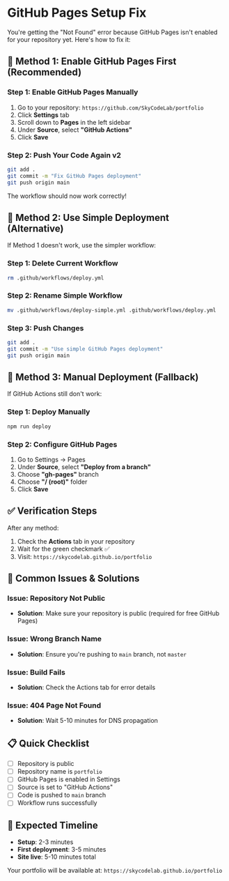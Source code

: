 # GitHub Pages Setup Fix

You're getting the "Not Found" error because GitHub Pages isn't enabled for your repository yet. Here's how to fix it:

## 🔧 **Method 1: Enable GitHub Pages First (Recommended)**

### Step 1: Enable GitHub Pages Manually
1. Go to your repository: `https://github.com/SkyCodeLab/portfolio`
2. Click **Settings** tab
3. Scroll down to **Pages** in the left sidebar
4. Under **Source**, select **"GitHub Actions"**
5. Click **Save**

### Step 2: Push Your Code Again v2
```bash
git add .
git commit -m "Fix GitHub Pages deployment"
git push origin main
```

The workflow should now work correctly!

## 🔧 **Method 2: Use Simple Deployment (Alternative)**

If Method 1 doesn't work, use the simpler workflow:

### Step 1: Delete Current Workflow
```bash
rm .github/workflows/deploy.yml
```

### Step 2: Rename Simple Workflow
```bash
mv .github/workflows/deploy-simple.yml .github/workflows/deploy.yml
```

### Step 3: Push Changes
```bash
git add .
git commit -m "Use simple GitHub Pages deployment"
git push origin main
```

## 🔧 **Method 3: Manual Deployment (Fallback)**

If GitHub Actions still don't work:

### Step 1: Deploy Manually
```bash
npm run deploy
```

### Step 2: Configure GitHub Pages
1. Go to Settings → Pages
2. Under **Source**, select **"Deploy from a branch"**
3. Choose **"gh-pages"** branch
4. Choose **"/ (root)"** folder
5. Click **Save**

## ✅ **Verification Steps**

After any method:
1. Check the **Actions** tab in your repository
2. Wait for the green checkmark ✅
3. Visit: `https://skycodelab.github.io/portfolio`

## 🚨 **Common Issues & Solutions**

### Issue: Repository Not Public
- **Solution**: Make sure your repository is public (required for free GitHub Pages)

### Issue: Wrong Branch Name
- **Solution**: Ensure you're pushing to `main` branch, not `master`

### Issue: Build Fails
- **Solution**: Check the Actions tab for error details

### Issue: 404 Page Not Found
- **Solution**: Wait 5-10 minutes for DNS propagation

## 📋 **Quick Checklist**

- [ ] Repository is public
- [ ] Repository name is `portfolio`
- [ ] GitHub Pages is enabled in Settings
- [ ] Source is set to "GitHub Actions"
- [ ] Code is pushed to `main` branch
- [ ] Workflow runs successfully

## 🎯 **Expected Timeline**

- **Setup**: 2-3 minutes
- **First deployment**: 3-5 minutes
- **Site live**: 5-10 minutes total

Your portfolio will be available at: `https://skycodelab.github.io/portfolio`